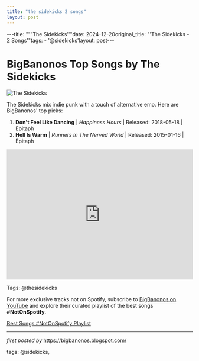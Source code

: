 ```yaml
---
title: "the sidekicks 2 songs"
layout: post
---
```

---title: "' 'The Sidekicks''"date: 2024-12-20original_title: "'The Sidekicks - 2 Songs'"tags:  - '@sidekicks'layout: post---<h1>BigBanonos Top Songs by The Sidekicks</h1> <img src="https://i.ytimg.com/vi/G7Az4pasoVI/sddefault.jpg" alt="The Sidekicks"> <p>The Sidekicks mix indie punk with a touch of alternative emo. Here are BigBanonos' top picks:</p> <ol> <li><strong>Don't Feel Like Dancing</strong> | <em>Happiness Hours</em> | Released: 2018-05-18 | Epitaph</li> <li><strong>Hell Is Warm</strong> | <em>Runners In The Nerved World</em> | Released: 2015-01-16 | Epitaph</li></ol> <div> <iframe src="https://open.spotify.com/embed/playlist/0m7LPp2jIt0UrYWTOryRWA?utm_source=generator" width="100%" height="352" frameborder="0" allow="autoplay; clipboard-write; encrypted-media; fullscreen; picture-in-picture" loading="lazy"></iframe></div> <!-- Tags --><p> Tags: @thesidekicks</p><!--Subscribe and Playlist Links--><div>    <p>For more exclusive tracks not on Spotify, subscribe to <a href="https://www.youtube.com/@BigBanonos" target="_blank">BigBanonos on YouTube</a> and explore their curated playlist of the best songs <strong>#NotOnSpotify</strong>.</p>    <p><a href="https://www.youtube.com/playlist?list=PLtuNtuTatqI0kFahUCbtbfenC_ET5O_tr" target="_blank">Best Songs #NotOnSpotify Playlist<br /></a></p></div><hr /><p><em>first posted by</em> <a href="https://bigbanonos.blogspot.com/" rel="noopener" target="_new">https://bigbanonos.blogspot.com/</a></p><p>tags: @sidekicks,</p>